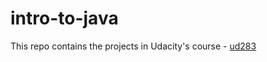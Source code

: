 # intro-to-java

This repo contains the projects in Udacity's course - [ud283](https://www.udacity.com/course/object-oriented-programming-in-java--ud283)